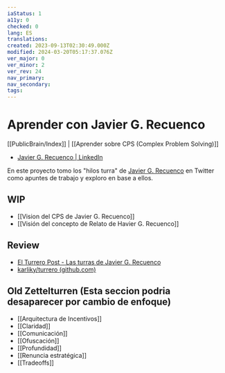 ```yaml
---
iaStatus: 1
a11y: 0
checked: 0
lang: ES
translations: 
created: 2023-09-13T02:30:49.000Z
modified: 2024-03-20T05:17:37.076Z
ver_major: 0
ver_minor: 2
ver_rev: 24
nav_primary: 
nav_secondary: 
tags:
---
```

# Aprender con Javier G. Recuenco

[[PublicBrain/Index]] | [[Aprender sobre CPS (Complex Problem Solving)]]

* [Javier G. Recuenco | LinkedIn](https://www.linkedin.com/in/javier-g-recuenco-70a708/?originalSubdomain=es)

En este proyecto tomo los "hilos turra" de [Javier G. Recuenco](https://www.linkedin.com/in/javier-g-recuenco-70a708/?originalSubdomain=es) en Twitter como apuntes de trabajo y exploro en base a ellos.

## WIP

* [[Vision del CPS de Javier G. Recuenco]]
* [[Visión del concepto de Relato de Havier G. Recuenco]]

## Review

* [El Turrero Post - Las turras de Javier G. Recuenco](https://turrero.vercel.app/)
* [karliky/turrero (github.com)](https://github.com/karliky/turrero)

## Old Zettelturren (Esta seccion podria desaparecer por cambio de enfoque)

* [[Arquitectura de Incentivos]]
* [[Claridad]]
* [[Comunicación]]
* [[Ofuscación]]
* [[Profundidad]]
* [[Renuncia estratégica]]
* [[Tradeoffs]]




